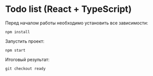 # Todo list (React + TypeScript)

Перед началом работы необходимо установить все зависимости:

```
npm install
```

Запустить проект:

```
npm start
```

Итоговый результат:

```
git checkout ready
```
